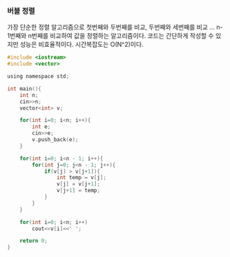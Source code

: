 ### 버블 정렬
가장 단순한 정렬 알고리즘으로 첫번째와 두번째를 비교, 두번째와 세번째를 비교 ... n-1번째와 n번째를 비교하여 값을 정렬하는 알고리즘이다.
코드는 간단하게 작성할 수 있지만 성능은 비효율적이다. 시간복잡도는 O(N^2)이다.<br>

```c
#include <iostream>
#include <vector>

using namespace std;

int main(){
    int n;
    cin>>n;
    vector<int> v;

    for(int i=0; i<n; i++){
        int e;
        cin>>e;
        v.push_back(e);
    }

    for(int i=0; i<n - 1; i++){
        for(int j=0; j<n - 1; j++){
            if(v[j] > v[j+1]){
                int temp = v[j];
                v[j] = v[j+1];
                v[j+1] = temp;
            }
        }
    }

    for(int i=0; i<n; i++)
        cout<<v[i]<<' ';

    return 0;
}
```
